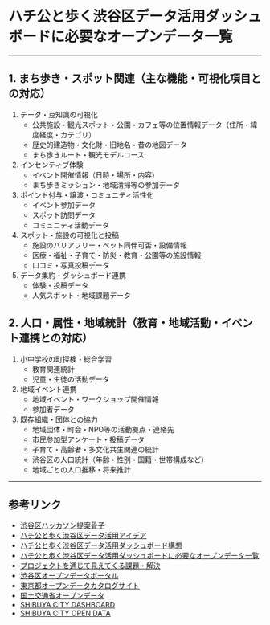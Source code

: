 # ハチ公と歩く渋谷区データ活用ダッシュボードに必要なオープンデータ一覧

---


## 1. まち歩き・スポット関連（主な機能・可視化項目との対応）
1. データ・豆知識の可視化
   - 公共施設・観光スポット・公園・カフェ等の位置情報データ（住所・緯度経度・カテゴリ）
   - 歴史的建造物・文化財・旧地名・昔の地図データ
   - まち歩きルート・観光モデルコース
2. インセンティブ体験
   - イベント開催情報（日時・場所・内容）
   - まち歩きミッション・地域清掃等の参加データ
3. ポイント付与・譲渡・コミュニティ活性化
   - イベント参加データ
   - スポット訪問データ
   - コミュニティ活動データ
4. スポット・施設の可視化と投稿
   - 施設のバリアフリー・ペット同伴可否・設備情報
   - 医療・福祉・子育て・防災・教育・公園等の施設情報
   - 口コミ・写真投稿データ
5. データ集約・ダッシュボード連携
   - 体験・投稿データ
   - 人気スポット・地域課題データ


## 2. 人口・属性・地域統計（教育・地域活動・イベント連携との対応）
1. 小中学校の町探検・総合学習
   - 教育関連統計
   - 児童・生徒の活動データ
2. 地域イベント連携
   - 地域イベント・ワークショップ開催情報
   - 参加者データ
3. 既存組織・団体との協力
   - 地域団体・町会・NPO等の活動拠点・連絡先
   - 市民参加型アンケート・投稿データ
   - 子育て・高齢者・多文化共生関連の統計
   - 渋谷区の人口統計（年齢・性別・国籍・世帯構成など）
   - 地域ごとの人口推移・将来推計

---

## 参考リンク
- [渋谷区ハッカソン提案骨子](./1.shibuya.md)
- [ハチ公と歩く渋谷区データ活用アイデア](./2.hatikou.md)
- [ハチ公と歩く渋谷区データ活用ダッシュボード構想](./3.dashboard.md)
- [ハチ公と歩く渋谷区データ活用ダッシュボードに必要なオープンデータ一覧](./4.opendata.md)
- [プロジェクトを通じて見えてくる課題・解決](./5.problem.md)
- [渋谷区オープンデータポータル](https://www.city.shibuya.tokyo.jp/kurashi/it/portal/opendata.html)
- [東京都オープンデータカタログサイト](https://catalog.data.metro.tokyo.lg.jp/)
- [国土交通省オープンデータ](https://www.mlit.go.jp/plateau/)
- [SHIBUYA CITY DASHBOARD](https://www.city.shibuya.tokyo.jp/contents/kusei/shibuya-data/)  
- [SHIBUYA CITY OPEN DATA](https://city-shibuya-data.opendata.arcgis.com/)  
